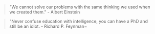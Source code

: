 > "We cannot solve our problems with the same thinking we used when we created them." - Albert Einstein


> "Never confuse education with intelligence, you can have a PhD and still be an idiot. - Richard P. Feynman~
